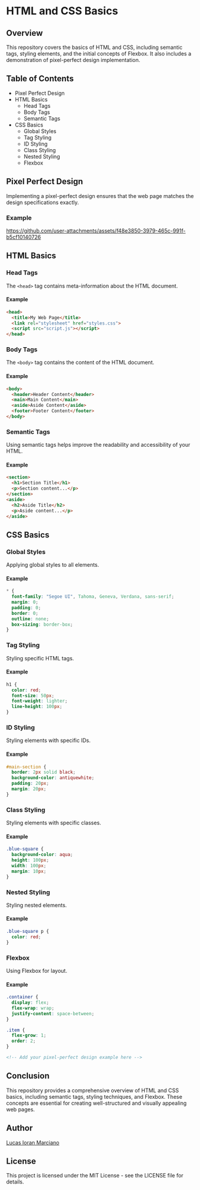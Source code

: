# HTML and CSS Basics

## Overview
This repository covers the basics of HTML and CSS, including semantic tags, styling elements, and the initial concepts of Flexbox. It also includes a demonstration of pixel-perfect design implementation.

## Table of Contents
- Pixel Perfect Design
- HTML Basics
  - Head Tags
  - Body Tags
  - Semantic Tags
- CSS Basics
  - Global Styles
  - Tag Styling
  - ID Styling
  - Class Styling
  - Nested Styling
  - Flexbox

## Pixel Perfect Design
Implementing a pixel-perfect design ensures that the web page matches the design specifications exactly.

### Example
https://github.com/user-attachments/assets/f48e3850-3979-465c-991f-b5cf10140726

## HTML Basics

### Head Tags
The `<head>` tag contains meta-information about the HTML document.

#### Example
```html
<head>
  <title>My Web Page</title>
  <link rel="stylesheet" href="styles.css">
  <script src="script.js"></script>
</head>
```

### Body Tags
The `<body>` tag contains the content of the HTML document.

#### Example
```html
<body>
  <header>Header Content</header>
  <main>Main Content</main>
  <aside>Aside Content</aside>
  <footer>Footer Content</footer>
</body>
```

### Semantic Tags
Using semantic tags helps improve the readability and accessibility of your HTML.

#### Example
```html
<section>
  <h1>Section Title</h1>
  <p>Section content...</p>
</section>
<aside>
  <h2>Aside Title</h2>
  <p>Aside content...</p>
</aside>
```

## CSS Basics

### Global Styles
Applying global styles to all elements.

#### Example
```css
* {
  font-family: "Segoe UI", Tahoma, Geneva, Verdana, sans-serif;
  margin: 0;
  padding: 0;
  border: 0;
  outline: none;
  box-sizing: border-box;
}
```

### Tag Styling
Styling specific HTML tags.

#### Example
```css
h1 {
  color: red;
  font-size: 50px;
  font-weight: lighter;
  line-height: 100px;
}
```

### ID Styling
Styling elements with specific IDs.

#### Example
```css
#main-section {
  border: 2px solid black;
  background-color: antiquewhite;
  padding: 20px;
  margin: 20px;
}
```

### Class Styling
Styling elements with specific classes.

#### Example
```css
.blue-square {
  background-color: aqua;
  height: 100px;
  width: 100px;
  margin: 10px;
}
```

### Nested Styling
Styling nested elements.

#### Example
```css
.blue-square p {
  color: red;
}
```

### Flexbox
Using Flexbox for layout.

#### Example
```css
.container {
  display: flex;
  flex-wrap: wrap;
  justify-content: space-between;
}

.item {
  flex-grow: 1;
  order: 2;
}
```


```html
<!-- Add your pixel-perfect design example here -->
```

## Conclusion
This repository provides a comprehensive overview of HTML and CSS basics, including semantic tags, styling techniques, and Flexbox. These concepts are essential for creating well-structured and visually appealing web pages.

## Author
[Lucas Ioran Marciano](https://www.linkedin.com/in/lucas-ioran-marciano/)

## License
This project is licensed under the MIT License - see the LICENSE file for details.
